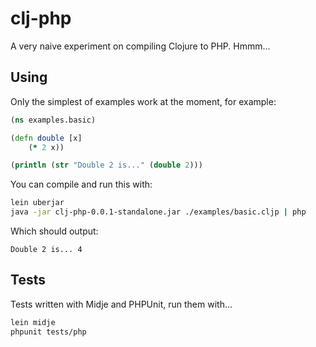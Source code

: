 
# clj-php

A very naive experiment on compiling Clojure to PHP.  Hmmm...

## Using

Only the simplest of examples work at the moment, for example:

```clojure
(ns examples.basic)

(defn double [x]
    (* 2 x))

(println (str "Double 2 is..." (double 2)))
```

You can compile and run this with:

```bash
lein uberjar
java -jar clj-php-0.0.1-standalone.jar ./examples/basic.cljp | php
```

Which should output:

```
Double 2 is... 4
```

## Tests

Tests written with Midje and PHPUnit, run them with...

```bash
lein midje
phpunit tests/php
```


